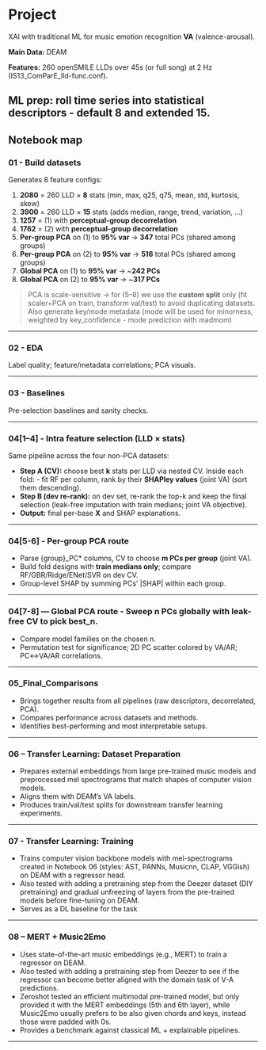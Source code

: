 # Project
XAI with traditional ML for music emotion recognition **VA** (valence-arousal).

**Main Data:** DEAM

**Features:** 260 openSMILE LLDs over 45s (or full song) at 2 Hz (IS13_ComParE_lld-func.conf).

**ML prep:** roll time series into statistical descriptors - default **8** and extended **15**.
--- 
## Notebook map

### 01 - Build datasets
Generates 8 feature configs:

1) **2080** = 260 LLD × **8** stats (min, max, q25, q75, mean, std, kurtosis, skew)
2) **3900** = 260 LLD × **15** stats (adds median, range, trend, variation, …)
3) **1257** = (1) with **perceptual-group decorrelation**
4) **1762** = (2) with **perceptual-group decorrelation**
5) **Per-group PCA** on (1) to **95% var** → **347** total PCs (shared among groups)
6) **Per-group PCA** on (2) to **95% var** → **516** total PCs (shared among groups)
7) **Global PCA** on (1) to **95% var** → ~**242 PCs**
8) **Global PCA** on (2) to **95% var** → ~**317 PCs**

> PCA is scale-sensitive → for (5–8) we use the **custom split** only (fit scaler+PCA on train, transform val/test) to avoid duplicating datasets.
> Also generate key/mode metadata (mode will be used for minorness, weighted by key_confidence - mode prediction with madmom)

---

### 02 - EDA
Label quality; feature/metadata correlations; PCA visuals.

---

### 03 - Baselines
Pre-selection baselines and sanity checks.

---

### 04[1–4] - Intra feature selection (LLD × stats)
Same pipeline across the four non-PCA datasets: 
- **Step A (CV):** choose best **k** stats per LLD via nested CV. Inside each fold: - fit RF per column, rank by their **SHAPley values** (joint VA) (sort them descending).
- **Step B (dev re-rank):** on dev set, re-rank the top-k and keep the final selection (leak-free imputation with train medians; joint VA objective).
- **Output:** final per-base **X** and SHAP explanations.

---
### 04[5-6] - Per-group PCA route

- Parse {group}_PC* columns, CV to choose **m PCs per group** (joint VA).
- Build fold designs with **train medians only**; compare RF/GBR/Ridge/ENet/SVR on dev CV.
- Group-level SHAP by summing PCs’ |SHAP| within each group.

---

### 04[7-8] — Global PCA route - Sweep **n PCs** globally with leak-free CV to pick **best_n**.
- Compare model families on the chosen n.
- Permutation test for significance; 2D PC scatter colored by VA/AR; PC↔VA/AR correlations.

---
### 05_Final_Comparisons

- Brings together results from all pipelines (raw descriptors, decorrelated, PCA).
- Compares performance across datasets and methods.
- Identifies best-performing and most interpretable setups.

---
### 06 – Transfer Learning: Dataset Preparation

- Prepares external embeddings from large pre-trained music models and preprocessed mel spectrograms that match shapes of computer vision models.
- Aligns them with DEAM’s VA labels.
- Produces train/val/test splits for downstream transfer learning experiments.

---
### 07 - Transfer Learning: Training 

- Trains computer vision backbone models with mel-spectrograms created in Notebook 06 (styles: AST, PANNs, Musicnn, CLAP, VGGish) on DEAM with a regressor head.
- Also tested with adding a pretraining step from the Deezer dataset (DIY pretraining) and gradual unfreezing of layers from the pre-trained models before fine-tuning on DEAM.
- Serves as a DL baseline for the task

---
### 08 – MERT + Music2Emo

- Uses state-of-the-art music embeddings (e.g., MERT) to train a regressor on DEAM.
- Also tested with adding a pretraining step from Deezer to see if the regressor can become better aligned with the domain task of V-A predictions.
- Zeroshot tested an efficient multimodal pre-trained model, but only provided it with the MERT embeddings (5th and 6th layer), while Music2Emo usually prefers to be also given chords and keys, instead those were padded with 0s.
- Provides a benchmark against classical ML + explainable pipelines.
---
